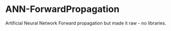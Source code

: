 # ANN-ForwardPropagation
Artificial Neural Network Forward propagation but made it raw - no libraries. 
